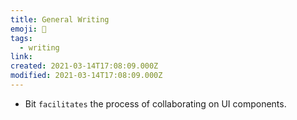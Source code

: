 ```yaml
---
title: General Writing
emoji: 📝
tags:
  - writing
link:
created: 2021-03-14T17:08:09.000Z
modified: 2021-03-14T17:08:09.000Z
---
```


- Bit `facilitates` the process of collaborating on UI components.
